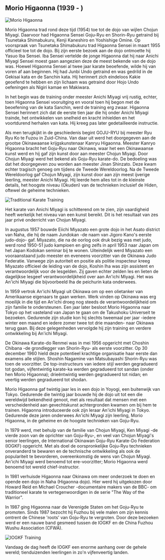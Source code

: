 ## Morio Higaonna (1939 - )

![Morio Higaonna](https://images.unsplash.com/photo-1594381898411-846e7d193883?q=80&w=1974&auto=format&fit=crop)

Morio Higaonna trad rond deze tijd (1954) toe tot de dojo van wijlen Chojun Miyagi. Daarvoor had Higaonna Sensei Goju-Ryu en Shorin-Ryu getraind bij Tsunetaka Shimabukuru, Kenji Kaneshiro en Yoshishige Omine. Op voorspraak van Tsunetaka Shimabukuru trad Higaonna Sensei in maart 1955 officieel toe tot de dojo. Bij zijn eerste bezoek aan de dojo ontmoette hij Yasuo Iba Sensei. Iba Sensei vertelde de jonge Higaonna dat hij naar Anichi Miyagi Sensei moest gaan aangezien deze de meest bekende van de dojo was. Hoewel Higaonna Sensei al twee jaar karate beoefende, wilde hij van voren af aan beginnen. Hij had Junbi Undo getraind en was gedrild in de Gekisai kata en de Sanchin kata. Hij herinnert zich eindeloos Kakie geoefend te hebben en zijn lichaam was getraind door Hojo Undo oefeningen als Nigiri kamae en Makiwara.

In het begin was de training onder meester Anichi Miyagi vrij rustig, echter, toen Higaonna Sensei vooruitging en vooral toen hij begon met de beoefening van de kata Sanchin, werd de training erg zwaar. Higaonna Sensei herinnert zich dat de eerste tien jaar die hij onder Anichi Miyagi trainde, het ontwikkelen van snelheid en kracht inhielden en het voortdurend herhalen van kata. Hij kreeg pas later gedetailleerde instructie.

Als men terugkijkt in de geschiedenis begint GOJU-RYU bij meester Ryu Ryu Ko te Fuzou in Zuid-China. Van daar uit werd het doorgegeven aan de grootse Okinawaanse krijgskunstenaar Kanryu Higaonna. Meester Kanryo Higaonna bracht het Goju-Ryu naar Okinawa, waar het een Okinawaanse kunst werd en hij gaf zijn kunst door aan meester Chojun Miyagi. Door Chojun Miyagi werd het bekend als Goju-Ryu karate-do. De bedoeling was dat het doorgegeven zou worden aan meester Jinan Shinzato. Deze kwam echter tragisch genoeg om tijdens de Tweede Wereldoorlog. Na de Tweede Wereldoorlog gaf Chojun Miyagi, zijn kunst door aan zijn meest ijverige leerling, meester Anichi Miyagi. Hij leerde hem alles tot in de kleinste details, het hoogste niveau (Okuden) van de technieken inclusief de Hiden, oftewel de geheime technieken.

![Traditional Karate Training](https://images.unsplash.com/photo-1588479839125-7d66cfc0c734?q=80&w=1974&auto=format&fit=crop)

Het karate van Anichi Miyagi is schitterend om te zien, zijn vaardigheid heeft werkelijk het niveau van een kunst bereikt. Dit is het resultaat van zes jaar privé onderricht van Chojun Miyagi.

In augustus 1957 bouwde Eiichi Miyazato een grote dojo in het Asato district van Naha, die hij de naam Jundokan -de naam van Jigoro Kano's eerste judo-dojo- gaf. Miyazato, die na de oorlog ook druk bezig was met judo, werd rond 1950-51 judo kampioen en ging zelfs in april 1953 naar Japan om het Japan Kodokan seminar bij te wonen. Uiteindelijk werd Miyazato een vooraanstaand judo meester en eveneens voorzitter van de Okinawa Judo Federatie. Vanwege zijn autoriteit en positie als politie inspecteur kreeg Miyazato officieel de leiding van de dojo, Koshin Iha was zijn assistent en verantwoordelijk voor de lesgelden. Zij gaven echter zelden les en lieten de dagelijkse lesgeef verantwoordelijkheid over aan An'ichi Miyagi. Het was An'ichi Miyagi die bijvoorbeeld Iha de peichurin kata onderwees.

In 1959 vertrok An'ichi Miyagi uit Okinawa om op een olietanker van Amerikaanse eigenaars te gaan werken. Werk vinden op Okinawa was erg moeilijk in die tijd en An'ichi droeg nog steeds de verantwoordelijkheid om zijn familie te ondersteunen. Een jaar later besloot Morio Higaonna naar Tokyo op het vasteland van Japan te gaan om de Takushoku Universeit te bezoeken. Gedurende zijn studie kon hij slechts tweemaal per jaar -iedere winter een maand en iedere zomer twee tot drie maanden- naar Okinawa terug gaan. Bij deze gelegenheden vervolgde hij zijn training en verdere ontwikkeling bij An'ichi Miyagi.

De Okinawa Karate-do Renmei was in mei 1956 opgericht met Choshin Chibana -de grondlegger van Shorin-Ryu- als eerste voorzitter. Op 30 december 1960 hield deze potentieel krachtige organisatie haar eerste dan examens alle stijlen. Shoshin Nagamine van Matsubayashi Shorin-Ryu was toen de voorzitter. De top-instructeurs van iedere stijl werden gegradueerd tot godan, vijfentwintig karate-ka werden gegradueerd tot sandan (onder hen Morio Higaonna); drieëntwintig werden gegradueerd tot nidan; en veertig werden gegradueerd tot shodan.

Morio Higaonna gaf twintig jaar les in een dojo in Yoyogi, een buitenwijk van Tokyo. Gedurende die twintig jaar bouwde hij de dojo uit tot een die wereldwijd bekendheid genoot, met als resultaat dat mensen met een verscheidenheid aan gevechtskunst achtergronden kwamen om bij hem te trainen. Higaonna introduceerde ook zijn leraar An'ichi Miyagi in Tokyo. Gedurende deze jaren onderwees An'ichi Miyagi zijn leerling, Morio Higaonna, in de geheime en de hoogste technieken van Goju-Ryu.

In 1979 werd, met behulp van de familie van Chojun Miyagi, Ken Miyagi -de vierde zoon van de oprichter van Goju-Ryu-, en veel van Chojun Miyagi's senior leerlingen, de International Okinawan Goju-Ryu Karate-Do Federation (IOGKF) opgericht. Met als doel de oorspronkelijke Goju-Ryu technieken onveranderd te bewaren en de technische ontwikkeling als ook de populariteit te bevorderen, overeenkomstig de wens van Chojun Miyagi. An'ichi Miyagi werd benoemd tot ere-voorzitter; Morio Higaonna werd benoemd tot wereld chief-instructor.

In 1981 verhuisde Higaonna naar Okinawa om meer onderzoek te doen en opende een dojo in Naha (Higaonna dojo). Hier werd hij uitgekozen door Howard Reid en Michael Croucher -documentaire makers van de BBC- om traditioneel karate te vertegenwoordigen in de serie "The Way of the Warrior".

In 1987 ging Higaonna naar de Verenigde Staten om het Goju-Ryu te promoten. Sinds 1987 bezocht hij Fuzhou bij vele malen om zijn kennis omtrent de Chinese 'roots' van Goju-Ryu te vergroten. Door deze bezoeken werd er een nauwe band gesmeed tussen de IOGKF en de China Fuzhou Wushu Association (CFWA).

![IOGKF Training](https://images.unsplash.com/photo-1600881333123-ef51e8550e4a?q=80&w=1974&auto=format&fit=crop)

Vandaag de dag heeft de IOGKF een enorme aanhang over de gehele wereld; tienduizenden leerlingen in zo'n vijfenveertig landen. 
